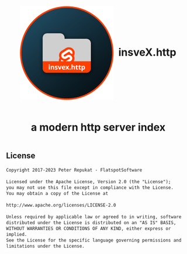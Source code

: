 <div style="display: grid; grid-template-rows: auto auto; place-items: center; width: 100%">
<h1 align="center"><img align="center" src="insvex.http.png?raw=true" width="256" height="256" alt="insveX.http Logo" />&nbsp;&nbsp;insveX.http</h1>
<h1 align="center">a modern http server index</h1>
</div>

## License

```license
Copyright 2017-2023 Peter Repukat - FlatspotSoftware

Licensed under the Apache License, Version 2.0 (the "License");
you may not use this file except in compliance with the License.
You may obtain a copy of the License at

http://www.apache.org/licenses/LICENSE-2.0

Unless required by applicable law or agreed to in writing, software
distributed under the License is distributed on an "AS IS" BASIS,
WITHOUT WARRANTIES OR CONDITIONS OF ANY KIND, either express or implied.
See the License for the specific language governing permissions and
limitations under the License.
```
